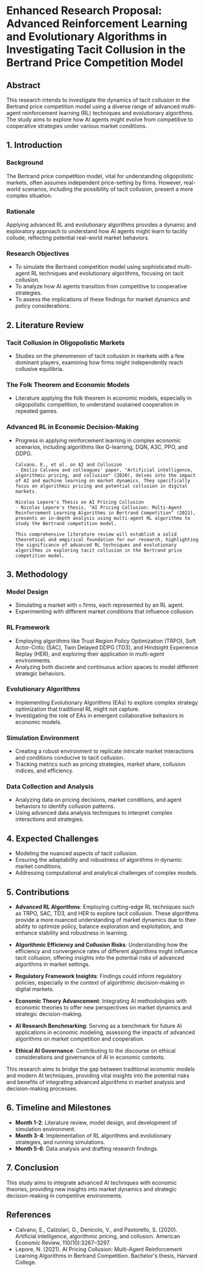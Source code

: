 # Enhanced Research Proposal: Advanced Reinforcement Learning and Evolutionary Algorithms in Investigating Tacit Collusion in the Bertrand Price Competition Model

## Abstract
This research intends to investigate the dynamics of tacit collusion in the Bertrand price competition model using a diverse range of advanced multi-agent reinforcement learning (RL) techniques and evolutionary algorithms. The study aims to explore how AI agents might evolve from competitive to cooperative strategies under various market conditions.

## 1. Introduction
### Background
The Bertrand price competition model, vital for understanding oligopolistic markets, often assumes independent price-setting by firms. However, real-world scenarios, including the possibility of tacit collusion, present a more complex situation.

### Rationale
Applying advanced RL and evolutionary algorithms provides a dynamic and exploratory approach to understand how AI agents might learn to tacitly collude, reflecting potential real-world market behaviors.

### Research Objectives
- To simulate the Bertrand competition model using sophisticated multi-agent RL techniques and evolutionary algorithms, focusing on tacit collusion.
- To analyze how AI agents transition from competitive to cooperative strategies.
- To assess the implications of these findings for market dynamics and policy considerations.

## 2. Literature Review
### Tacit Collusion in Oligopolistic Markets
- Studies on the phenomenon of tacit collusion in markets with a few dominant players, examining how firms might independently reach collusive equilibria.

### The Folk Theorem and Economic Models
- Literature applying the folk theorem in economic models, especially in oligopolistic competition, to understand sustained cooperation in repeated games.

### Advanced RL in Economic Decision-Making
- Progress in applying reinforcement learning in complex economic scenarios, including algorithms like Q-learning, DQN, A3C, PPO, and DDPG.
      
      Calvano, E., et al. on AI and Collusion
      - Emilio Calvano and colleagues' paper, "Artificial intelligence, algorithmic pricing, and collusion" (2020), delves into the impact of AI and machine learning on market dynamics. They specifically focus on algorithmic pricing and potential collusion in digital markets.
      
      Nicolas Lepore's Thesis on AI Pricing Collusion
      - Nicolas Lepore's thesis, "AI Pricing Collusion: Multi-Agent Reinforcement Learning Algorithms in Bertrand Competition" (2021), presents an in-depth analysis using multi-agent RL algorithms to study the Bertrand competition model.
      
      This comprehensive literature review will establish a solid theoretical and empirical foundation for our research, highlighting the significance of advanced RL techniques and evolutionary algorithms in exploring tacit collusion in the Bertrand price competition model.

## 3. Methodology
### Model Design
- Simulating a market with `n` firms, each represented by an RL agent.
- Experimenting with different market conditions that influence collusion.

### RL Framework
- Employing algorithms like Trust Region Policy Optimization (TRPO), Soft Actor-Critic (SAC), Twin Delayed DDPG (TD3), and Hindsight Experience Replay (HER), and exploring their application in multi-agent environments.
- Analyzing both discrete and continuous action spaces to model different strategic behaviors.

### Evolutionary Algorithms
- Implementing Evolutionary Algorithms (EAs) to explore complex strategy optimization that traditional RL might not capture.
- Investigating the role of EAs in emergent collaborative behaviors in economic models.

### Simulation Environment
- Creating a robust environment to replicate intricate market interactions and conditions conducive to tacit collusion.
- Tracking metrics such as pricing strategies, market share, collusion indices, and efficiency.

### Data Collection and Analysis
- Analyzing data on pricing decisions, market conditions, and agent behaviors to identify collusion patterns.
- Using advanced data analysis techniques to interpret complex interactions and strategies.

## 4. Expected Challenges
- Modeling the nuanced aspects of tacit collusion.
- Ensuring the adaptability and robustness of algorithms in dynamic market conditions.
- Addressing computational and analytical challenges of complex models.

## 5. Contributions
- **Advanced RL Algorithms**: Employing cutting-edge RL techniques such as TRPO, SAC, TD3, and HER to explore tacit collusion. These algorithms provide a more nuanced understanding of market dynamics due to their ability to optimize policy, balance exploration and exploitation, and enhance stability and robustness in learning.

- **Algorithmic Efficiency and Collusion Risks**: Understanding how the efficiency and convergence rates of different algorithms might influence tacit collusion, offering insights into the potential risks of advanced algorithms in market settings.

- **Regulatory Framework Insights**: Findings could inform regulatory policies, especially in the context of algorithmic decision-making in digital markets.

- **Economic Theory Advancement**: Integrating AI methodologies with economic theories to offer new perspectives on market dynamics and strategic decision-making.

- **AI Research Benchmarking**: Serving as a benchmark for future AI applications in economic modeling, assessing the impacts of advanced algorithms on market competition and cooperation.

- **Ethical AI Governance**: Contributing to the discourse on ethical considerations and governance of AI in economic contexts.

This research aims to bridge the gap between traditional economic models and modern AI techniques, providing vital insights into the potential risks and benefits of integrating advanced algorithms in market analysis and decision-making processes.

## 6. Timeline and Milestones
- **Month 1-2**: Literature review, model design, and development of simulation environment.
- **Month 3-4**: Implementation of RL algorithms and evolutionary strategies, and running simulations.
- **Month 5-6**: Data analysis and drafting research findings.

## 7. Conclusion
This study aims to integrate advanced AI techniques with economic theories, providing new insights into market dynamics and strategic decision-making in competitive environments.

## References
- Calvano, E., Calzolari, G., Denicolo, V., and Pastorello, S. (2020). Artificial intelligence, algorithmic pricing, and collusion. American Economic Review, 110(10):3267–3297.
- Lepore, N. (2021). AI Pricing Collusion: Multi-Agent Reinforcement Learning Algorithms in Bertrand Competition. Bachelor's thesis, Harvard College.
